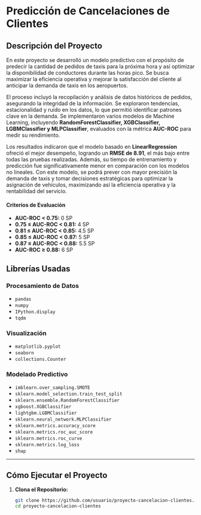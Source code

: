 # Predicción de Cancelaciones de Clientes

## Descripción del Proyecto

En este proyecto se desarrolló un modelo predictivo con el propósito de predecir la cantidad de pedidos de taxis para la próxima hora y así optimizar la disponibilidad de conductores durante las horas pico. Se busca maximizar la eficiencia operativa y mejorar la satisfacción del cliente al anticipar la demanda de taxis en los aeropuertos.

El proceso incluyó la recopilación y análisis de datos históricos de pedidos, asegurando la integridad de la información. Se exploraron tendencias, estacionalidad y ruido en los datos, lo que permitió identificar patrones clave en la demanda. Se implementaron varios modelos de Machine Learning, incluyendo **RandomForestClassifier, XGBClassifier, LGBMClassifier y MLPClassifier**, evaluados con la métrica **AUC-ROC** para medir su rendimiento.

Los resultados indicaron que el modelo basado en **LinearRegression** ofreció el mejor desempeño, logrando un **RMSE de 8.91**, el más bajo entre todas las pruebas realizadas. Además, su tiempo de entrenamiento y predicción fue significativamente menor en comparación con los modelos no lineales. Con este modelo, se podrá prever con mayor precisión la demanda de taxis y tomar decisiones estratégicas para optimizar la asignación de vehículos, maximizando así la eficiencia operativa y la rentabilidad del servicio.


#### Criterios de Evaluación

- **AUC-ROC < 0.75:** 0 SP
- **0.75 ≤ AUC-ROC < 0.81:** 4 SP
- **0.81 ≤ AUC-ROC < 0.85:** 4.5 SP
- **0.85 ≤ AUC-ROC < 0.87:** 5 SP
- **0.87 ≤ AUC-ROC < 0.88:** 5.5 SP
- **AUC-ROC ≥ 0.88:** 6 SP

## Librerías Usadas

### Procesamiento de Datos
- `pandas`
- `numpy`
- `IPython.display`
- `tqdm`

### Visualización
- `matplotlib.pyplot`
- `seaborn`
- `collections.Counter`

### Modelado Predictivo
- `imblearn.over_sampling.SMOTE`
- `sklearn.model_selection.train_test_split`
- `sklearn.ensemble.RandomForestClassifier`
- `xgboost.XGBClassifier`
- `lightgbm.LGBMClassifier`
- `sklearn.neural_network.MLPClassifier`
- `sklearn.metrics.accuracy_score`
- `sklearn.metrics.roc_auc_score`
- `sklearn.metrics.roc_curve`
- `sklearn.metrics.log_loss`
- `shap`

---

## Cómo Ejecutar el Proyecto

1. **Clona el Repositorio:**
   ```bash
   git clone https://github.com/usuario/proyecto-cancelacion-clientes.git
   cd proyecto-cancelacion-clientes
